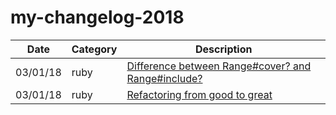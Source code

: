 # my-changelog-2018

| Date | Category | Description |
|------|----------|-------------|
| 03/01/18 | ruby | [Difference between Range#cover? and Range#include?](https://stackoverflow.com/questions/21608935/what-is-the-difference-between-rangeinclude-and-rangecover)
| 03/01/18 | ruby | [Refactoring from good to great](https://www.youtube.com/watch?v=DC-pQPq0acs&feature=youtu.be)
